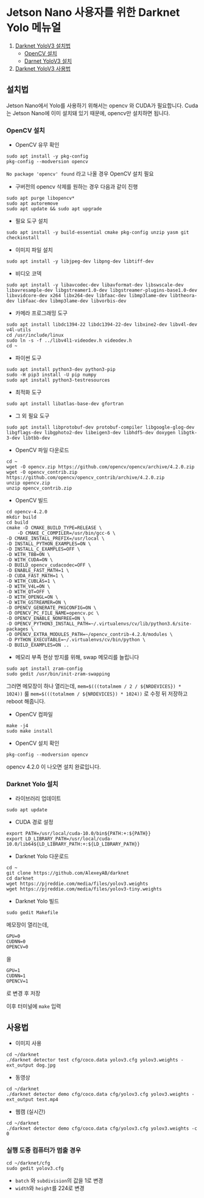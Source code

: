 # Jetson Nano 사용자를 위한 Darknet Yolo 메뉴얼



1.  [Darknet YoloV3 설치법](#설치법)
	* [OpenCV 설치](#OpenCV-설치)
	* [Darnet YoloV3 설치](#Darknet-Yolo-설치)
2.  [Darknet YoloV3 사용법](#사용법)


## 설치법

Jetson Nano에서 Yolo를 사용하기 위해서는 opencv 와 CUDA가 필요합니다.
Cuda는 Jetson Nano에 이미 설치돼 있기 때문에, opencv만 설치하면 됩니다.

### OpenCV 설치
* OpenCV 유무 확인
```
sudo apt install -y pkg-config
pkg-config --modversion opencv
```
`No package 'opencv' found` 라고 나올 경우 OpenCV 설치 필요

* 구버전의 opencv 삭제를 원하는 경우 다음과 같이 진행
```
sudo apt purge libopencv*
sudo apt autoremove
sudo apt update && sudo apt upgrade
```

* 필요 도구 설치
```
sudo apt install -y build-essential cmake pkg-config unzip yasm git checkinstall
```

* 이미지 파일 설치
```
sudo apt install -y libjpeg-dev libpng-dev libtiff-dev
```

* 비디오 코덱 
```
sudo apt install -y libavcodec-dev libavformat-dev libswscale-dev libavresample-dev libgstreamer1.0-dev libgstreamer-plugins-base1.0-dev libxvidcore-dev x264 libx264-dev libfaac-dev libmp3lame-dev libtheora-dev libfaac-dev libmp3lame-dev libvorbis-dev
```
* 카메라 프로그래밍 도구 
```
sudo apt install libdc1394-22 libdc1394-22-dev libxine2-dev libv4l-dev v4l-utils
cd /usr/include/linux
sudo ln -s -f ../libv4l1-videodev.h videodev.h
cd ~
```

* 파이썬 도구
```
sudo apt install python3-dev python3-pip
sudo -H pip3 install -U pip numpy
sudo apt install python3-testresources
```

* 최적화 도구
```
sudo apt install libatlas-base-dev gfortran
```

* 그 외 필요 도구
```
sudo apt install libprotobuf-dev protobuf-compiler libgoogle-glog-dev libgflags-dev libgphoto2-dev libeigen3-dev libhdf5-dev doxygen libgtk-3-dev libtbb-dev 
```

* OpenCV 파일 다운로드
```
cd ~
wget -O opencv.zip https://github.com/opencv/opencv/archive/4.2.0.zip
wget -O opencv_contrib.zip https://github.com/opencv/opencv_contrib/archive/4.2.0.zip
unzip opencv.zip
unzip opencv_contrib.zip
```
* OpenCV 빌드 

```
cd opencv-4.2.0
mkdir build
cd build
cmake -D CMAKE_BUILD_TYPE=RELEASE \
	-D CMAKE_C_COMPILER=/usr/bin/gcc-6 \
-D CMAKE_INSTALL_PREFIX=/usr/local \
-D INSTALL_PYTHON_EXAMPLES=ON \
-D INSTALL_C_EXAMPLES=OFF \
-D WITH_TBB=ON \
-D WITH_CUDA=ON \
-D BUILD_opencv_cudacodec=OFF \
-D ENABLE_FAST_MATH=1 \
-D CUDA_FAST_MATH=1 \
-D WITH_CUBLAS=1 \
-D WITH_V4L=ON \
-D WITH_QT=OFF \
-D WITH_OPENGL=ON \
-D WITH_GSTREAMER=ON \
-D OPENCV_GENERATE_PKGCONFIG=ON \
-D OPENCV_PC_FILE_NAME=opencv.pc \
-D OPENCV_ENABLE_NONFREE=ON \
-D OPENCV_PYTHON3_INSTALL_PATH=~/.virtualenvs/cv/lib/python3.6/site-packages \
-D OPENCV_EXTRA_MODULES_PATH=~/opencv_contrib-4.2.0/modules \
-D PYTHON_EXECUTABLE=~/.virtualenvs/cv/bin/python \
-D BUILD_EXAMPLES=ON ..
```

* 메모리 부족 현상 방지를 위해, swap 메모리를 늘립니다
```
sudo apt install zram-config
sudo gedit /usr/bin/init-zram-swapping
```
그러면 메모장이 하나 열리는데, 
`mem=$(((totalmem / 2 / ${NRDEVICES}) * 1024))` 룰 `mem=$(((totalmem / ${NRDEVICES}) * 1024))` 로 수정 뒤 저장하고 reboot 해줍니다.

* OpenCV 컴파일
```
make -j4
sudo make install
```

* OpenCV 설치 확인
```
pkg-config --modversion opencv
```
opencv 4.2.0 이 나오면 설치 완료입니다.

### Darknet Yolo 설치
* 라이브러리 업데이트
```
sudo apt update
```

* CUDA 경로 설정
```
export PATH=/usr/local/cuda-10.0/bin${PATH:+:${PATH}}
export LD_LIBRARY_PATH=/usr/local/cuda-10.0/lib64${LD_LIBRARY_PATH:+:${LD_LIBRARY_PATH}}
```

* Darknet Yolo 다운로드
```
cd ~
git clone https://github.com/AlexeyAB/darknet
cd darknet
wget https://pjreddie.com/media/files/yolov3.weights
wget https://pjreddie.com/media/files/yolov3-tiny.weights
```

* Darknet Yolo 빌드
```
sudo gedit Makefile
```
메모장이 열리는데, 
```
GPU=0
CUDNN=0
OPENCV=0
```
을
```
GPU=1
CUDNN=1
OPENCV=1
```
로 변경 후 저장

이후 터미널에 `make` 입력 

## 사용법

* 이미지 사용
```
cd ~/darknet
./darknet detector test cfg/coco.data yolov3.cfg yolov3.weights -ext_output dog.jpg
```

* 동영상
```
cd ~/darknet
./darknet detector demo cfg/coco.data cfg/yolov3.cfg yolov3.weights -ext_output test.mp4
```

* 웹캠 (실시간)
```
cd ~/darknet
./darknet detector demo cfg/coco.data cfg/yolov3.cfg yolov3.weights -c 0
```

### 실행 도중 컴퓨터가 멈출 경우
```
cd ~/darknet/cfg
sudo gedit yolov3.cfg
```
* `batch` 와 `subdivision`의 값을 1로 변경
* `width`와 `height`를 224로 변경
